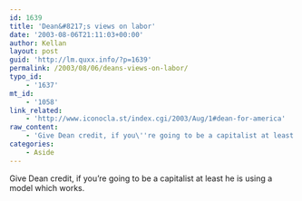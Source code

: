 ```yaml
---
id: 1639
title: 'Dean&#8217;s views on labor'
date: '2003-08-06T21:11:03+00:00'
author: Kellan
layout: post
guid: 'http://lm.quxx.info/?p=1639'
permalink: /2003/08/06/deans-views-on-labor/
typo_id:
    - '1637'
mt_id:
    - '1058'
link_related:
    - 'http://www.iconocla.st/index.cgi/2003/Aug/1#dean-for-america'
raw_content:
    - 'Give Dean credit, if you\''re going to be a capitalist at least he is using a model which works.'
categories:
    - Aside
---
```


Give Dean credit, if you’re going to be a capitalist at least he is using a model which works.